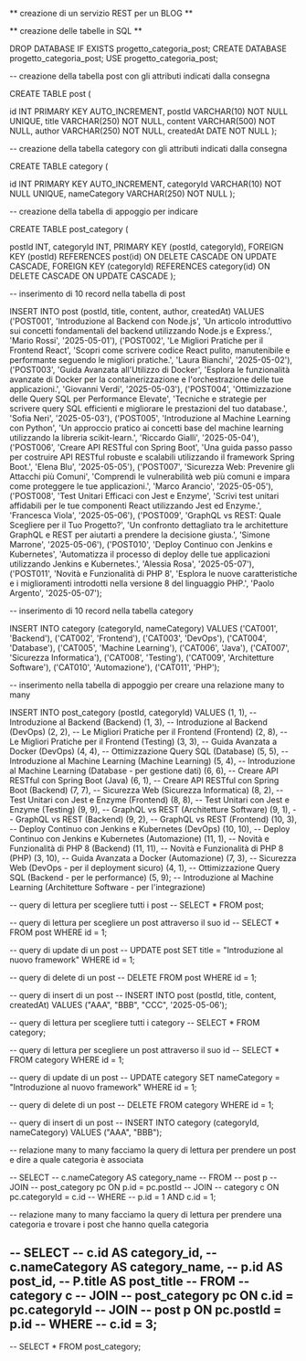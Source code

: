 ** creazione di un servizio REST per un BLOG **

** creazione delle tabelle in SQL **

DROP DATABASE IF EXISTS progetto_categoria_post; 
CREATE DATABASE progetto_categoria_post; 
USE progetto_categoria_post;

-- creazione della tabella post con gli attributi indicati dalla consegna

CREATE TABLE post (

id INT PRIMARY KEY AUTO_INCREMENT,
postId VARCHAR(10) NOT NULL UNIQUE,
title VARCHAR(250) NOT NULL,
content VARCHAR(500) NOT NULL,
author VARCHAR(250) NOT NULL,
createdAt DATE NOT NULL
);

-- creazione della tabella category con gli attributi indicati dalla consegna

CREATE TABLE category (

id INT PRIMARY KEY AUTO_INCREMENT,
categoryId VARCHAR(10) NOT NULL UNIQUE,
nameCategory VARCHAR(250) NOT NULL
);

-- creazione della tabella di appoggio per indicare

CREATE TABLE post_category (

postId INT,
categoryId INT,
PRIMARY KEY (postId, categoryId),
FOREIGN KEY (postId) REFERENCES post(id) ON DELETE CASCADE ON UPDATE CASCADE,
FOREIGN KEY (categoryId) REFERENCES category(id) ON DELETE CASCADE ON UPDATE CASCADE
);

-- inserimento di 10 record nella tabella di post

INSERT INTO post (postId, title, content, author, createdAt)
VALUES
('POST001', 'Introduzione al Backend con Node.js', 'Un articolo introduttivo sui concetti fondamentali del backend utilizzando Node.js e Express.', 'Mario Rossi', '2025-05-01'),
('POST002', 'Le Migliori Pratiche per il Frontend React', 'Scopri come scrivere codice React pulito, manutenibile e performante seguendo le migliori pratiche.', 'Laura Bianchi', '2025-05-02'),
('POST003', 'Guida Avanzata all\'Utilizzo di Docker', 'Esplora le funzionalità avanzate di Docker per la containerizzazione e l\'orchestrazione delle tue applicazioni.', 'Giovanni Verdi', '2025-05-03'),
('POST004', 'Ottimizzazione delle Query SQL per Performance Elevate', 'Tecniche e strategie per scrivere query SQL efficienti e migliorare le prestazioni del tuo database.', 'Sofia Neri', '2025-05-03'),
('POST005', 'Introduzione al Machine Learning con Python', 'Un approccio pratico ai concetti base del machine learning utilizzando la libreria scikit-learn.', 'Riccardo Gialli', '2025-05-04'),
('POST006', 'Creare API RESTful con Spring Boot', 'Una guida passo passo per costruire API RESTful robuste e scalabili utilizzando il framework Spring Boot.', 'Elena Blu', '2025-05-05'),
('POST007', 'Sicurezza Web: Prevenire gli Attacchi più Comuni', 'Comprendi le vulnerabilità web più comuni e impara come proteggere le tue applicazioni.', 'Marco Arancio', '2025-05-05'),
('POST008', 'Test Unitari Efficaci con Jest e Enzyme', 'Scrivi test unitari affidabili per le tue componenti React utilizzando Jest ed Enzyme.', 'Francesca Viola', '2025-05-06'),
('POST009', 'GraphQL vs REST: Quale Scegliere per il Tuo Progetto?', 'Un confronto dettagliato tra le architetture GraphQL e REST per aiutarti a prendere la decisione giusta.', 'Simone Marrone', '2025-05-06'),
('POST010', 'Deploy Continuo con Jenkins e Kubernetes', 'Automatizza il processo di deploy delle tue applicazioni utilizzando Jenkins e Kubernetes.', 'Alessia Rosa', '2025-05-07'),
('POST011', 'Novità e Funzionalità di PHP 8', 'Esplora le nuove caratteristiche e i miglioramenti introdotti nella versione 8 del linguaggio PHP.', 'Paolo Argento', '2025-05-07');


-- inserimento di 10 record nella tabella category

INSERT INTO category (categoryId, nameCategory)
VALUES
('CAT001', 'Backend'),
('CAT002', 'Frontend'),
('CAT003', 'DevOps'),
('CAT004', 'Database'),
('CAT005', 'Machine Learning'),
('CAT006', 'Java'),
('CAT007', 'Sicurezza Informatica'),
('CAT008', 'Testing'),
('CAT009', 'Architetture Software'),
('CAT010', 'Automazione'),
('CAT011', 'PHP');

-- inserimento nella tabella di appoggio per creare una relazione many to many

INSERT INTO post_category (postId, categoryId) VALUES
(1, 1),   -- Introduzione al Backend (Backend)
(1, 3),   -- Introduzione al Backend (DevOps)
(2, 2),   -- Le Migliori Pratiche per il Frontend (Frontend)
(2, 8),   -- Le Migliori Pratiche per il Frontend (Testing)
(3, 3),   -- Guida Avanzata a Docker (DevOps)
(4, 4),   -- Ottimizzazione Query SQL (Database)
(5, 5),   -- Introduzione al Machine Learning (Machine Learning)
(5, 4),   -- Introduzione al Machine Learning (Database - per gestione dati)
(6, 6),   -- Creare API RESTful con Spring Boot (Java)
(6, 1),   -- Creare API RESTful con Spring Boot (Backend)
(7, 7),   -- Sicurezza Web (Sicurezza Informatica)
(8, 2),   -- Test Unitari con Jest e Enzyme (Frontend)
(8, 8),   -- Test Unitari con Jest e Enzyme (Testing)
(9, 9),   -- GraphQL vs REST (Architetture Software)
(9, 1),   -- GraphQL vs REST (Backend)
(9, 2),   -- GraphQL vs REST (Frontend)
(10, 3),  -- Deploy Continuo con Jenkins e Kubernetes (DevOps)
(10, 10), -- Deploy Continuo con Jenkins e Kubernetes (Automazione)
(11, 1),  -- Novità e Funzionalità di PHP 8 (Backend)
(11, 11), -- Novità e Funzionalità di PHP 8 (PHP)
(3, 10),  -- Guida Avanzata a Docker (Automazione)
(7, 3),   -- Sicurezza Web (DevOps - per il deployment sicuro)
(4, 1),   -- Ottimizzazione Query SQL (Backend - per le performance)
(5, 9);   -- Introduzione al Machine Learning (Architetture Software - per l'integrazione)



-- query di lettura per scegliere tutti i post -- SELECT * FROM post;

-- query di lettura per scegliere un post attraverso il suo id -- SELECT * FROM post WHERE id = 1;

-- query di update di un post -- UPDATE post SET title = "Introduzione al nuovo framework" WHERE id = 1;

-- query di delete di un post -- DELETE FROM post WHERE id = 1;

-- query di insert di un post -- INSERT INTO post (postId, title, content, createdAt) VALUES ("AAA", "BBB", "CCC", '2025-05-06');

-- query di lettura per scegliere tutti i category -- SELECT * FROM category;

-- query di lettura per scegliere un post attraverso il suo id -- SELECT * FROM category WHERE id = 1;

-- query di update di un post -- UPDATE category SET nameCategory = "Introduzione al nuovo framework" WHERE id = 1;

-- query di delete di un post -- DELETE FROM category WHERE id = 1;

-- query di insert di un post -- INSERT INTO category (categoryId, nameCategory) VALUES ("AAA", "BBB");

-- relazione many to many facciamo la query di lettura per prendere un post e dire a quale categoria è associata

-- SELECT
--     c.nameCategory AS category_name
-- FROM
--     post p
-- JOIN
--     post_category pc ON p.id = pc.postId
-- JOIN
--     category c ON pc.categoryId = c.id
-- WHERE
--     p.id = 1 AND c.id = 1;

-- relazione many to many facciamo la query di lettura per prendere una categoria e trovare i post che hanno quella categoria

-- SELECT 
-- 	c.id AS category_id,
--     c.nameCategory AS category_name,
--     p.id AS post_id,
--     P.title AS post_title
-- FROM
-- 	category c
-- JOIN 
-- 	post_category pc ON c.id = pc.categoryId
-- JOIN 
-- 	post p ON pc.postId = p.id
-- WHERE 
-- 	c.id = 3;
--     
-- SELECT * FROM post_category;

